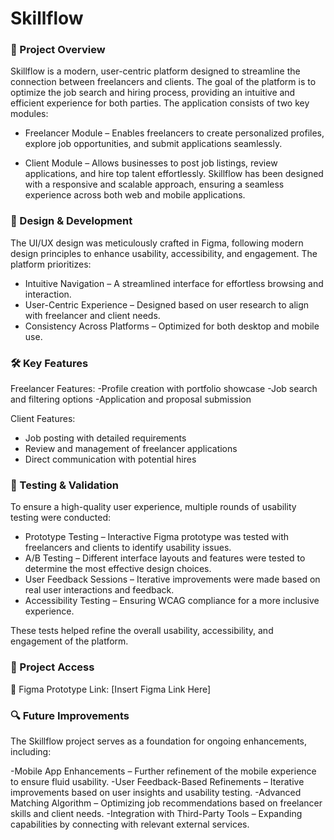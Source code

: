 # Skillflow

### 🚀 Project Overview
Skillflow is a modern, user-centric platform designed to streamline the connection between freelancers and clients. The goal of the platform is to optimize the job search and hiring process, providing an intuitive and efficient experience for both parties.
The application consists of two key modules:

- Freelancer Module – Enables freelancers to create personalized profiles, explore job opportunities, and submit applications seamlessly.

- Client Module – Allows businesses to post job listings, review applications, and hire top talent effortlessly.
Skillflow has been designed with a responsive and scalable approach, ensuring a seamless experience across both web and mobile applications.

### 🎨 Design & Development
The UI/UX design was meticulously crafted in Figma, following modern design principles to enhance usability, accessibility, and engagement. The platform prioritizes:

- Intuitive Navigation – A streamlined interface for effortless browsing and interaction.
- User-Centric Experience – Designed based on user research to align with freelancer and client needs.
- Consistency Across Platforms – Optimized for both desktop and mobile use.

### 🛠 Key Features
Freelancer Features:
-Profile creation with portfolio showcase
-Job search and filtering options
-Application and proposal submission


Client Features:

- Job posting with detailed requirements
- Review and management of freelancer applications
- Direct communication with potential hires

### 🧪 Testing & Validation
To ensure a high-quality user experience, multiple rounds of usability testing were conducted:

- Prototype Testing – Interactive Figma prototype was tested with freelancers and clients to identify usability issues.
- A/B Testing – Different interface layouts and features were tested to determine the most effective design choices.
- User Feedback Sessions – Iterative improvements were made based on real user interactions and feedback.
- Accessibility Testing – Ensuring WCAG compliance for a more inclusive experience.

These tests helped refine the overall usability, accessibility, and engagement of the platform.


### 📂 Project Access
🔗 Figma Prototype Link: [Insert Figma Link Here]


### 🔍 Future Improvements
The Skillflow project serves as a foundation for ongoing enhancements, including:

-Mobile App Enhancements – Further refinement of the mobile experience to ensure fluid usability.
-User Feedback-Based Refinements – Iterative improvements based on user insights and usability testing.
-Advanced Matching Algorithm – Optimizing job recommendations based on freelancer skills and client needs.
-Integration with Third-Party Tools – Expanding capabilities by connecting with relevant external services.

